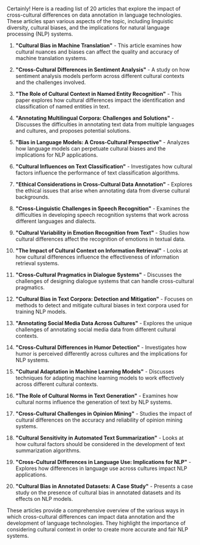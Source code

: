 Certainly! Here is a reading list of 20 articles that explore the impact of cross-cultural differences on data annotation in language technologies. These articles span various aspects of the topic, including linguistic diversity, cultural biases, and the implications for natural language processing (NLP) systems.

1. **"Cultural Bias in Machine Translation"** - This article examines how cultural nuances and biases can affect the quality and accuracy of machine translation systems.
   
2. **"Cross-Cultural Differences in Sentiment Analysis"** - A study on how sentiment analysis models perform across different cultural contexts and the challenges involved.

3. **"The Role of Cultural Context in Named Entity Recognition"** - This paper explores how cultural differences impact the identification and classification of named entities in text.

4. **"Annotating Multilingual Corpora: Challenges and Solutions"** - Discusses the difficulties in annotating text data from multiple languages and cultures, and proposes potential solutions.

5. **"Bias in Language Models: A Cross-Cultural Perspective"** - Analyzes how language models can perpetuate cultural biases and the implications for NLP applications.

6. **"Cultural Influences on Text Classification"** - Investigates how cultural factors influence the performance of text classification algorithms.

7. **"Ethical Considerations in Cross-Cultural Data Annotation"** - Explores the ethical issues that arise when annotating data from diverse cultural backgrounds.

8. **"Cross-Linguistic Challenges in Speech Recognition"** - Examines the difficulties in developing speech recognition systems that work across different languages and dialects.

9. **"Cultural Variability in Emotion Recognition from Text"** - Studies how cultural differences affect the recognition of emotions in textual data.

10. **"The Impact of Cultural Context on Information Retrieval"** - Looks at how cultural differences influence the effectiveness of information retrieval systems.

11. **"Cross-Cultural Pragmatics in Dialogue Systems"** - Discusses the challenges of designing dialogue systems that can handle cross-cultural pragmatics.

12. **"Cultural Bias in Text Corpora: Detection and Mitigation"** - Focuses on methods to detect and mitigate cultural biases in text corpora used for training NLP models.

13. **"Annotating Social Media Data Across Cultures"** - Explores the unique challenges of annotating social media data from different cultural contexts.

14. **"Cross-Cultural Differences in Humor Detection"** - Investigates how humor is perceived differently across cultures and the implications for NLP systems.

15. **"Cultural Adaptation in Machine Learning Models"** - Discusses techniques for adapting machine learning models to work effectively across different cultural contexts.

16. **"The Role of Cultural Norms in Text Generation"** - Examines how cultural norms influence the generation of text by NLP systems.

17. **"Cross-Cultural Challenges in Opinion Mining"** - Studies the impact of cultural differences on the accuracy and reliability of opinion mining systems.

18. **"Cultural Sensitivity in Automated Text Summarization"** - Looks at how cultural factors should be considered in the development of text summarization algorithms.

19. **"Cross-Cultural Differences in Language Use: Implications for NLP"** - Explores how differences in language use across cultures impact NLP applications.

20. **"Cultural Bias in Annotated Datasets: A Case Study"** - Presents a case study on the presence of cultural bias in annotated datasets and its effects on NLP models.

These articles provide a comprehensive overview of the various ways in which cross-cultural differences can impact data annotation and the development of language technologies. They highlight the importance of considering cultural context in order to create more accurate and fair NLP systems.